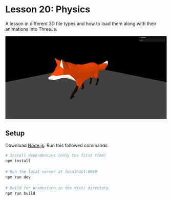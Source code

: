 # Lesson 20: Physics
A lesson in different 3D file types and how to load them along with their animations into ThreeJs.

![Testing physics with a bunch of boxes and spheres.](/21-imported-models/readme-assets/fox.gif)

## Setup
Download [Node.js](https://nodejs.org/en/download/).
Run this followed commands:

``` bash
# Install dependencies (only the first time)
npm install

# Run the local server at localhost:8080
npm run dev

# Build for production in the dist/ directory
npm run build
```
